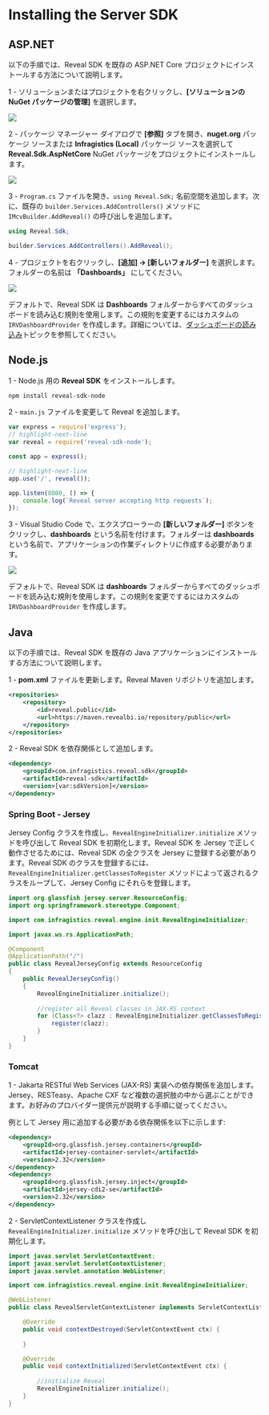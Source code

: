 # Installing the Server SDK

## ASP.NET

以下の手順では、Reveal SDK を既存の ASP.NET Core プロジェクトにインストールする方法について説明します。

1 - ソリューションまたはプロジェクトを右クリックし、**[ソリューションの NuGet パッケージの管理]** を選択します。

![](images/getting-started-nuget-packages-manage.jpg)

2 - パッケージ マネージャー ダイアログで **[参照]** タブを開き、**nuget.org** パッケージ ソースまたは **Infragistics (Local)** パッケージ ソースを選択して **Reveal.Sdk.AspNetCore** NuGet パッケージをプロジェクトにインストールします。

![](images/getting-started-nuget-packages-install.jpg)

3 - `Program.cs` ファイルを開き、`using Reveal.Sdk;` 名前空間を追加します。次に、既存の `builder.Services.AddControllers()` メソッドに `IMcvBuilder.AddReveal()` の呼び出しを追加します。

```cs
using Reveal.Sdk;

builder.Services.AddControllers().AddReveal();
```

4 - プロジェクトを右クリックし、**[追加] -> [新しいフォルダー]** を選択します。フォルダーの名前は **「Dashboards」** にしてください。

![](images/setting-up-server-create-dashboards-folder.jpg)

デフォルトで、Reveal SDK は **Dashboards** フォルダーからすべてのダッシュボードを読み込む規則を使用します。この規則を変更するにはカスタムの `IRVDashboardProvider` を作成します。詳細については、[ダッシュボードの読み込み](loading-dashboards.md)トピックを参照してください。

## Node.js

1 - Node.js 用の **Reveal SDK** をインストールします。

```bash npm2yarn
npm install reveal-sdk-node
```

2 - `main.js` ファイルを変更して Reveal を追加します。

```js
var express = require('express');
// highlight-next-line
var reveal = require('reveal-sdk-node');

const app = express();

// highlight-next-line
app.use('/', reveal());

app.listen(8080, () => {
	console.log(`Reveal server accepting http requests`);
});
```

3 - Visual Studio Code で、エクスプローラーの **[新しいフォルダー]** ボタンをクリックし、**dashboards** という名前を付けます。フォルダーは **dashboards** という名前で、アプリケーションの作業ディレクトリに作成する必要があります。

![](images/getting-started-server-node-create-dashboards-folder.jpg)

デフォルトで、Reveal SDK は **dashboards** フォルダーからすべてのダッシュボードを読み込む規則を使用します。この規則を変更でするにはカスタムの `IRVDashboardProvider` を作成します。

## Java

以下の手順では、Reveal SDK を既存の Java アプリケーションにインストールする方法について説明します。

1 - **pom.xml** ファイルを更新します。Reveal Maven リポジトリを追加します。

```xml title="pom.xml"
<repositories>
    <repository>
        <id>reveal.public</id>
        <url>https://maven.revealbi.io/repository/public</url>
    </repository>	
</repositories>
```

2 - Reveal SDK を依存関係として追加します。

```xml title="pom.xml"
<dependency>
    <groupId>com.infragistics.reveal.sdk</groupId>
    <artifactId>reveal-sdk</artifactId>
    <version>[var:sdkVersion]</version>
</dependency>
```

### Spring Boot - Jersey

Jersey Config クラスを作成し、`RevealEngineInitializer.initialize` メソッドを呼び出して Reveal SDK を初期化します。Reveal SDK を Jersey で正しく動作させるためには、Reveal SDK の全クラスを Jersey に登録する必要があります。Reveal SDK のクラスを登録するには、`RevealEngineInitializer.getClassesToRegister` メソッドによって返されるクラスをループして、Jersey Config にそれらを登録します。

```java title="RevealJerseyConfig.java"
import org.glassfish.jersey.server.ResourceConfig;
import org.springframework.stereotype.Component;

import com.infragistics.reveal.engine.init.RevealEngineInitializer;

import javax.ws.rs.ApplicationPath;

@Component
@ApplicationPath("/")
public class RevealJerseyConfig extends ResourceConfig 
{
    public RevealJerseyConfig()
    {
        RevealEngineInitializer.initialize();
        
        //register all Reveal classes in JAX-RS context
        for (Class<?> clazz : RevealEngineInitializer.getClassesToRegister()) {
        	register(clazz);
        }
    }
}
```

### Tomcat

1 - Jakarta RESTful Web Services (JAX-RS) 実装への依存関係を追加します。Jersey、RESTeasy、Apache CXF など複数の選択肢の中から選ぶことができます。お好みのプロバイダー提供元が説明する手順に従ってください。

例として Jersey 用に追加する必要がある依存関係を以下に示します:

```xml
<dependency>
    <groupId>org.glassfish.jersey.containers</groupId>
    <artifactId>jersey-container-servlet</artifactId>
    <version>2.32</version>
</dependency>
<dependency>
    <groupId>org.glassfish.jersey.inject</groupId>
    <artifactId>jersey-cdi2-se</artifactId>
    <version>2.32</version>
</dependency>
```

2 - ServletContextListener クラスを作成し `RevealEngineInitializer.initialize` メソッドを呼び出して Reveal SDK を初期化します。

```java
import javax.servlet.ServletContextEvent;
import javax.servlet.ServletContextListener;
import javax.servlet.annotation.WebListener;

import com.infragistics.reveal.engine.init.RevealEngineInitializer;

@WebListener
public class RevealServletContextListener implements ServletContextListener {

	@Override
	public void contextDestroyed(ServletContextEvent ctx) {
		
	}

	@Override
	public void contextInitialized(ServletContextEvent ctx) {
		
		//initialize Reveal
		RevealEngineInitializer.initialize();
	}
}
```